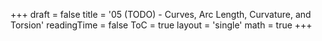 +++
draft = false
title = '05 (TODO) - Curves, Arc Length, Curvature, and Torsion'
readingTime = false
ToC = true
layout = 'single'
math = true
+++
